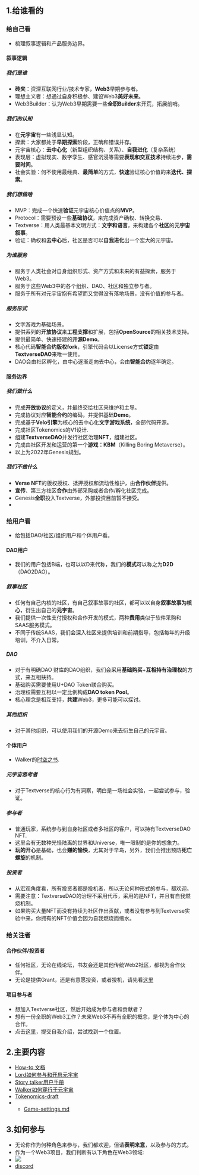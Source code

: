 ## 1.给谁看的

### 给自己看

+ 梳理叙事逻辑和产品服务边界。

#### 叙事逻辑

##### 我们是谁

+ **砖夹**：资深互联网行业/技术专家，**Web3**早期参与者。
+ 理想主义者：想通过自身积极参、建设Web3**美好未来**。
+ Web3Builder：认为Web3早期需要一些**全职Builder**来开荒，拓展前哨。

##### 我们的认知

+ 在**元宇宙**有一些浅显认知。
+ 探索：大家都处于**早期探索**阶段，正确和错误并存。
+ 元宇宙核心：**去中心化**（新型组织结构、关系）、**自我进化**（复杂系统）
+ 表现层：虚拟现实、数字孪生、感官沉浸等需要**表现和交互技术**持续进步，**需要时间**。
+ 社会实验：何不使用最经典、**最简单**的方式，**快速**验证核心价值的来**迭代、探索**。

##### 我们想做啥

+ MVP：完成一个快速**验证**元宇宙核心价值点的**MVP**。
+ Protocol：需要预设一些**基础协议**，来完成资产确权、转换交易、
+ Textverse：用人类最基本文明方式：**文字和语言**，来构建各个**社区**的**元宇宙叙事**。
+ 验证：确权和**去中心**后，社区是否可以**自我进化**出一个宏大的元宇宙。

##### 为谁服务

+ 服务于人类社会对自身组织形式、资产方式和未来的有益探索，服务于Web3。
+ 服务于这些Web3中的各个组织、DAO、社区和独立参与者。
+ 服务于所有对元宇宙抱有希望而又觉得没有落地场景，没有价值的参与者。

##### 服务形式

+ 文字游戏为基础场景。
+ 提供系列的**开放协议**来**工程支撑**和扩展，包括**OpenSource**的相关技术支持。
+ 提供最简单、快速搭建的**开源Demo**。
+ 核心代码**智能合约版权fork**，引擎代码会以License方式**锁定**由**TextverseDAO**来唯一使用。
+ DAO会由社区孵化，由中心逐渐走向去中心，会由**智能合约**逐年确定。

#### 服务边界

##### 我们做什么

+ 完成**开放协议**的定义，并最终交给社区来维护和主导。
+ 完成协议对应**智能合约**的编码，并提供基础**Demo**。
+ 完成基于**Velo引擎**为核心的去中心化**文字游戏系统**，全部代码开源。
+ 完成社区Tokenomics的V1设计.
+ 组建**TextverseDAO**并发行社区治理**NFT**，组建社区。
+ 完成由社区开发和运营的第一个**游戏：KBM**（Killing Boring Metaverse）。
+ 以上为2022年Genesis规划。

##### 我们不做什么

+ **Verse NFT**的版权授权、抵押授权和流动性维护，由**合作伙伴**提供。
+ **宣传**、第三方社区**合作**由外部采购或者合作/孵化社区完成。
+ Genesis**全职**投入Textverse，外部投资目前暂不接受。
+ 

### 给用户看

+ 给包括DAO/社区/组织用户和个体用户看。

#### DAO用户

+ 我们的用户包括B端，也可以以D来代称，我们的**模式**可以称之为**D2D**（DAO2DAO）。

##### 叙事社区

+ 任何有自己内核的社区，有自己叙事故事的社区，都可以以自身**叙事故事为核心**，衍生出自己的**元宇宙**。
+ 我们提供一次性支付授权和合作开发的模式，两种**费用**类似于软件采购和SAAS服务模式。
+ 不同于传统SAAS，我们会深入社区来提供培训和前期指导，包括每年的升级培训，不介入日常。

##### DAO

+ 对于有明确DAO 财库的DAO组织，我们会采用**基础购买**+**互相持有治理权**的方式，来互相扶持。
+ 基础购买需要使用U+DAO Token联合购买。
+ 治理权需要互相以一定比例构成**DAO token Pool**。
+ 核心理念是相互支持，**共建**Web3，更多可能可以探讨。

##### 其他组织

+ 对于其他组织，可以使用我们的开源Demo来去衍生自己的元宇宙。

#### 个体用户

+ Walker的[时空之书]().

##### 元宇宙思考者

+ 对于Textverse的核心行为有洞察，明白是一场社会实验，一起尝试参与，验证。

##### 参与者

+ 普通玩家，系统参与到自身社区或者多社区的客户，可以持有TextverseDAO NFT.
+ 这里会有无数种光怪陆离的世界和Universe，唯一限制的是你的想象力。
+ **玩的开心**是基础，也会**赚的愉快**，尤其对于早鸟，另外，我们会推出预防**死亡螺旋**的机制。

##### 投资者

+ 从宏观角度看，所有投资者都是投机者，所以无论何种形式的参与，都欢迎。
+ 需要注意：TextverseDAO的治理不采用代币，采用的是NFT，并且有自我燃烧机制。
+ 如果购买大量NFT而没有持续为社区作出贡献，或者没有参与到Textverse实验中来，你拥有的NFT价值会因为自我燃烧而缩水。

### 给关注者

#### 合作伙伴/投资者

+ 任何社区，无论在线论坛，书友会还是其他传统Web2社区，都视为合作伙伴。
+ 无论是提供Grant，还是有意愿投资，或者投机，请先看[这里]()

#### 项目参与者

+ 想加入Textverse社区，然后开始成为参与者和贡献者？
+ 想有一份全职的Web3工作？未来Web3不再有全职的概念，是个体为中心的合作。
+ 点击[这里]()，提交自我介绍，尝试找到一个位置。

## 2.主要内容

+ [How-to 文档](how-to-build-your-own-textverse.md)
+ [Lord如何参与和开启元宇宙](Beginner-Lord.md)
+ [Story talker用户手册](Beginner-Talker.md)
+ [Walker如何穿行于元宇宙](Beginner-Walker.md)
+ [Tokenomics-draft](Tokenomics.md)
+ + [Game-settings.md](Game-settings.md)

## 3.如何参与

+ 无论你作为何种角色来参与，我们都欢迎，但请**表明来意**，以及参与的方式。
+ 作为一个Web3项目，我们判断有以下角色在Web3领域:
+ ![](https://tva1.sinaimg.cn/large/e6c9d24ely1h15jhb44q9j20vp0u00ww.jpg)
+ [discord](https://discord.gg/Qj9ChuSdAt)



